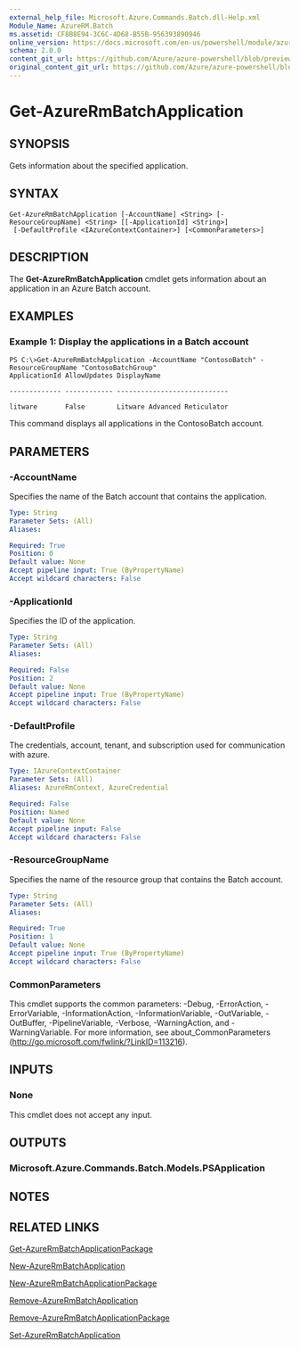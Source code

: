 ```yaml
---
external_help_file: Microsoft.Azure.Commands.Batch.dll-Help.xml
Module_Name: AzureRM.Batch
ms.assetid: CF8B8E94-3C6C-4D68-B55B-956393890946
online_version: https://docs.microsoft.com/en-us/powershell/module/azurerm.batch/get-azurermbatchapplication
schema: 2.0.0
content_git_url: https://github.com/Azure/azure-powershell/blob/preview/src/ResourceManager/AzureBatch/Commands.Batch/help/Get-AzureRmBatchApplication.md
original_content_git_url: https://github.com/Azure/azure-powershell/blob/preview/src/ResourceManager/AzureBatch/Commands.Batch/help/Get-AzureRmBatchApplication.md
---
```


# Get-AzureRmBatchApplication

## SYNOPSIS
Gets information about the specified application.

## SYNTAX

```
Get-AzureRmBatchApplication [-AccountName] <String> [-ResourceGroupName] <String> [[-ApplicationId] <String>]
 [-DefaultProfile <IAzureContextContainer>] [<CommonParameters>]
```

## DESCRIPTION
The **Get-AzureRmBatchApplication** cmdlet gets information about an application in an Azure Batch account.

## EXAMPLES

### Example 1: Display the applications in a Batch account
```
PS C:\>Get-AzureRmBatchApplication -AccountName "ContosoBatch" -ResourceGroupName "ContosoBatchGroup"
ApplicationId AllowUpdates DisplayName

------------- ------------ ----------------------------

litware       False        Litware Advanced Reticulator
```

This command displays all applications in the ContosoBatch account.

## PARAMETERS

### -AccountName
Specifies the name of the Batch account that contains the application.

```yaml
Type: String
Parameter Sets: (All)
Aliases: 

Required: True
Position: 0
Default value: None
Accept pipeline input: True (ByPropertyName)
Accept wildcard characters: False
```

### -ApplicationId
Specifies the ID of the application.

```yaml
Type: String
Parameter Sets: (All)
Aliases: 

Required: False
Position: 2
Default value: None
Accept pipeline input: True (ByPropertyName)
Accept wildcard characters: False
```

### -DefaultProfile
The credentials, account, tenant, and subscription used for communication with azure.

```yaml
Type: IAzureContextContainer
Parameter Sets: (All)
Aliases: AzureRmContext, AzureCredential

Required: False
Position: Named
Default value: None
Accept pipeline input: False
Accept wildcard characters: False
```

### -ResourceGroupName
Specifies the name of the resource group that contains the Batch account.

```yaml
Type: String
Parameter Sets: (All)
Aliases: 

Required: True
Position: 1
Default value: None
Accept pipeline input: True (ByPropertyName)
Accept wildcard characters: False
```

### CommonParameters
This cmdlet supports the common parameters: -Debug, -ErrorAction, -ErrorVariable, -InformationAction, -InformationVariable, -OutVariable, -OutBuffer, -PipelineVariable, -Verbose, -WarningAction, and -WarningVariable. For more information, see about_CommonParameters (http://go.microsoft.com/fwlink/?LinkID=113216).

## INPUTS

### None
This cmdlet does not accept any input.

## OUTPUTS

### Microsoft.Azure.Commands.Batch.Models.PSApplication

## NOTES

## RELATED LINKS

[Get-AzureRmBatchApplicationPackage](./Get-AzureRmBatchApplicationPackage.md)

[New-AzureRmBatchApplication](./New-AzureRmBatchApplication.md)

[New-AzureRmBatchApplicationPackage](./New-AzureRmBatchApplicationPackage.md)

[Remove-AzureRmBatchApplication](./Remove-AzureRmBatchApplication.md)

[Remove-AzureRmBatchApplicationPackage](./Remove-AzureRmBatchApplicationPackage.md)

[Set-AzureRmBatchApplication](./Set-AzureRmBatchApplication.md)


